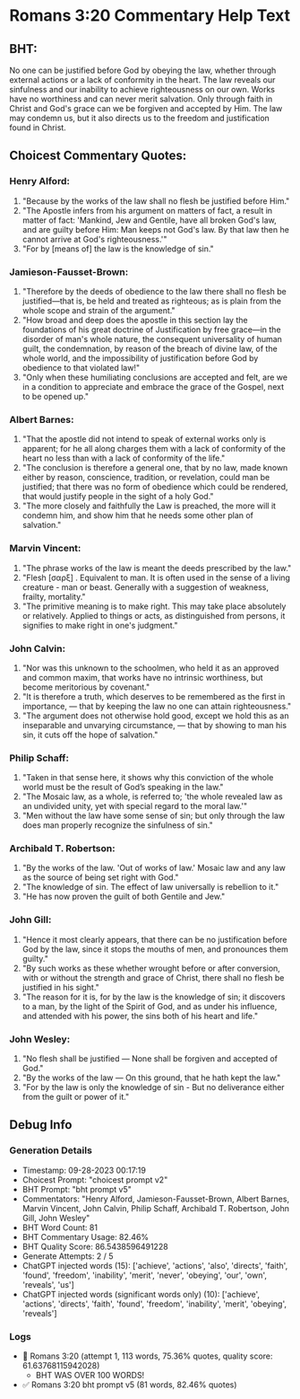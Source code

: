 # Romans 3:20 Commentary Help Text

## BHT:
No one can be justified before God by obeying the law, whether through external actions or a lack of conformity in the heart. The law reveals our sinfulness and our inability to achieve righteousness on our own. Works have no worthiness and can never merit salvation. Only through faith in Christ and God's grace can we be forgiven and accepted by Him. The law may condemn us, but it also directs us to the freedom and justification found in Christ.

## Choicest Commentary Quotes:
### Henry Alford:
1. "Because by the works of the law shall no flesh be justified before Him."
2. "The Apostle infers from his argument on matters of fact, a result in matter of fact: 'Mankind, Jew and Gentile, have all broken God's law, and are guilty before Him: Man keeps not God's law. By that law then he cannot arrive at God's righteousness.'"
3. "For by [means of] the law is the knowledge of sin."

### Jamieson-Fausset-Brown:
1. "Therefore by the deeds of obedience to the law there shall no flesh be justified—that is, be held and treated as righteous; as is plain from the whole scope and strain of the argument."
2. "How broad and deep does the apostle in this section lay the foundations of his great doctrine of Justification by free grace—in the disorder of man's whole nature, the consequent universality of human guilt, the condemnation, by reason of the breach of divine law, of the whole world, and the impossibility of justification before God by obedience to that violated law!"
3. "Only when these humiliating conclusions are accepted and felt, are we in a condition to appreciate and embrace the grace of the Gospel, next to be opened up."

### Albert Barnes:
1. "That the apostle did not intend to speak of external works only is apparent; for he all along charges them with a lack of conformity of the heart no less than with a lack of conformity of the life."
2. "The conclusion is therefore a general one, that by no law, made known either by reason, conscience, tradition, or revelation, could man be justified; that there was no form of obedience which could be rendered, that would justify people in the sight of a holy God."
3. "The more closely and faithfully the Law is preached, the more will it condemn him, and show him that he needs some other plan of salvation."

### Marvin Vincent:
1. "The phrase works of the law is meant the deeds prescribed by the law."
2. "Flesh [σαρξ] . Equivalent to man. It is often used in the sense of a living creature - man or beast. Generally with a suggestion of weakness, frailty, mortality."
3. "The primitive meaning is to make right. This may take place absolutely or relatively. Applied to things or acts, as distinguished from persons, it signifies to make right in one's judgment."

### John Calvin:
1. "Nor was this unknown to the schoolmen, who held it as an approved and common maxim, that works have no intrinsic worthiness, but become meritorious by covenant."
2. "It is therefore a truth, which deserves to be remembered as the first in importance, — that by keeping the law no one can attain righteousness."
3. "The argument does not otherwise hold good, except we hold this as an inseparable and unvarying circumstance, — that by showing to man his sin, it cuts off the hope of salvation."

### Philip Schaff:
1. "Taken in that sense here, it shows why this conviction of the whole world must be the result of God’s speaking in the law."
2. "The Mosaic law, as a whole, is referred to; 'the whole revealed law as an undivided unity, yet with special regard to the moral law.'" 
3. "Men without the law have some sense of sin; but only through the law does man properly recognize the sinfulness of sin."

### Archibald T. Robertson:
1. "By the works of the law. 'Out of works of law.' Mosaic law and any law as the source of being set right with God."
2. "The knowledge of sin. The effect of law universally is rebellion to it."
3. "He has now proven the guilt of both Gentile and Jew."

### John Gill:
1. "Hence it most clearly appears, that there can be no justification before God by the law, since it stops the mouths of men, and pronounces them guilty."
2. "By such works as these whether wrought before or after conversion, with or without the strength and grace of Christ, there shall no flesh be justified in his sight."
3. "The reason for it is, for by the law is the knowledge of sin; it discovers to a man, by the light of the Spirit of God, and as under his influence, and attended with his power, the sins both of his heart and life."

### John Wesley:
1. "No flesh shall be justified — None shall be forgiven and accepted of God."
2. "By the works of the law — On this ground, that he hath kept the law."
3. "For by the law is only the knowledge of sin - But no deliverance either from the guilt or power of it."


## Debug Info
### Generation Details
- Timestamp: 09-28-2023 00:17:19
- Choicest Prompt: "choicest prompt v2"
- BHT Prompt: "bht prompt v5"
- Commentators: "Henry Alford, Jamieson-Fausset-Brown, Albert Barnes, Marvin Vincent, John Calvin, Philip Schaff, Archibald T. Robertson, John Gill, John Wesley"
- BHT Word Count: 81
- BHT Commentary Usage: 82.46%
- BHT Quality Score: 86.5438596491228
- Generate Attempts: 2 / 5
- ChatGPT injected words (15):
	['achieve', 'actions', 'also', 'directs', 'faith', 'found', 'freedom', 'inability', 'merit', 'never', 'obeying', 'our', 'own', 'reveals', 'us']
- ChatGPT injected words (significant words only) (10):
	['achieve', 'actions', 'directs', 'faith', 'found', 'freedom', 'inability', 'merit', 'obeying', 'reveals']

### Logs
- 🔄 Romans 3:20 (attempt 1, 113 words, 75.36% quotes, quality score: 61.63768115942028) 
	- BHT WAS OVER 100 WORDS!
- ✅ Romans 3:20 bht prompt v5 (81 words, 82.46% quotes)